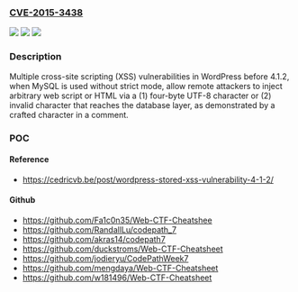 ### [CVE-2015-3438](https://cve.mitre.org/cgi-bin/cvename.cgi?name=CVE-2015-3438)
![](https://img.shields.io/static/v1?label=Product&message=n%2Fa&color=blue)
![](https://img.shields.io/static/v1?label=Version&message=n%2Fa&color=blue)
![](https://img.shields.io/static/v1?label=Vulnerability&message=n%2Fa&color=brighgreen)

### Description

Multiple cross-site scripting (XSS) vulnerabilities in WordPress before 4.1.2, when MySQL is used without strict mode, allow remote attackers to inject arbitrary web script or HTML via a (1) four-byte UTF-8 character or (2) invalid character that reaches the database layer, as demonstrated by a crafted character in a comment.

### POC

#### Reference
- https://cedricvb.be/post/wordpress-stored-xss-vulnerability-4-1-2/

#### Github
- https://github.com/Fa1c0n35/Web-CTF-Cheatshee
- https://github.com/RandallLu/codepath_7
- https://github.com/akras14/codepath7
- https://github.com/duckstroms/Web-CTF-Cheatsheet
- https://github.com/jodieryu/CodePathWeek7
- https://github.com/mengdaya/Web-CTF-Cheatsheet
- https://github.com/w181496/Web-CTF-Cheatsheet

